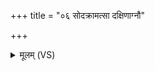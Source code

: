 +++
title = "०६ सोदक्रामत्सा दक्षिणाग्नौ"

+++
<details><summary>मूलम् (VS)</summary>

सोद॑क्राम॒त्सा द॑क्षिणा॒ग्नौ न्य᳡क्रामत्।  
</details>